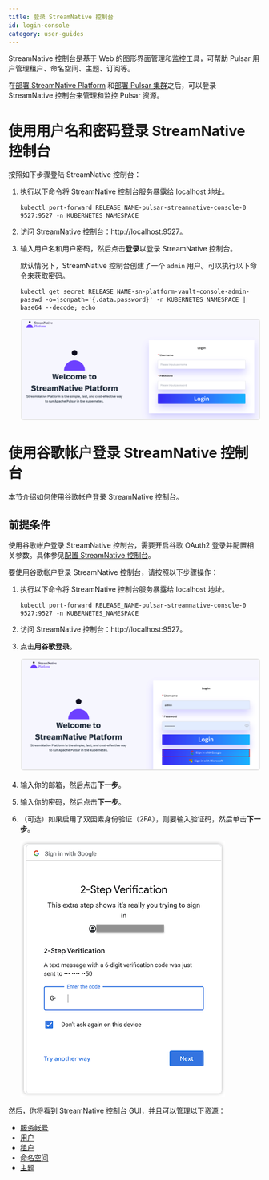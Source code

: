```yaml
---
title: 登录 StreamNative 控制台
id: login-console
category: user-guides
---
```


StreamNative 控制台是基于 Web 的图形界面管理和监控工具，可帮助 Pulsar 用户管理租户、命名空间、主题、订阅等。

在[部署 StreamNative Platform](/operator-guides/deploy/sn-deploy.md) 和[部署 Pulsar 集群](/operator-guides/deploy/sn-deploy.md#部署-pulsar-集群)之后，可以登录 StreamNative 控制台来管理和监控 Pulsar 资源。

# 使用用户名和密码登录 StreamNative 控制台

按照如下步骤登陆 StreamNative 控制台：

1. 执行以下命令将 StreamNative 控制台服务暴露给 localhost 地址。

   ```
   kubectl port-forward RELEASE_NAME-pulsar-streamnative-console-0 9527:9527 -n KUBERNETES_NAMESPACE
   ```

2. 访问 StreamNative 控制台：http://localhost:9527。

3. 输入用户名和用户密码，然后点击**登录**以登录 StreamNative 控制台。

   默认情况下，StreamNative 控制台创建了一个 `admin` 用户。可以执行以下命令来获取密码。

   ```
   kubectl get secret RELEASE_NAME-sn-platform-vault-console-admin-passwd -o=jsonpath='{.data.password}' -n KUBERNETES_NAMESPACE | base64 --decode; echo
   ```

   ![](../../../image/log-in-console.png)

# 使用谷歌帐户登录 StreamNative 控制台

本节介绍如何使用谷歌帐户登录 StreamNative 控制台。

## 前提条件

使用谷歌帐户登录 StreamNative 控制台，需要开启谷歌 OAuth2 登录并配置相关参数。具体参见[配置 StreamNative 控制台](/operator-guides/configure/streamnative-console.md)。

要使用谷歌帐户登录 StreamNative 控制台，请按照以下步骤操作：

1. 执行以下命令将 StreamNative 控制台服务暴露给 localhost 地址。

   ```
   kubectl port-forward RELEASE_NAME-pulsar-streamnative-console-0 9527:9527 -n KUBERNETES_NAMESPACE
   ```

2. 访问 StreamNative 控制台：http://localhost:9527。

3. 点击**用谷歌登录**。

   ![](../../../image/google-login.png)

4. 输入你的邮箱，然后点击**下一步**。

5. 输入你的密码，然后点击**下一步**。

6. （可选）如果启用了双因素身份验证（2FA），则要输入验证码，然后单击**下一步**。

   ![](../../../image/verification-code.png)

然后，你将看到 StreamNative 控制台 GUI，并且可以管理以下资源：

- [服务帐号](/user-guides/admin/work-with-service-accounts.md)
- [用户](/user-guides/admin/work-with-users.md)
- [租户](/user-guides/admin/work-with-tenants.md)
- [命名空间](/user-guides/admin/work-with-namespaces.md)
- [主题](/user-guides/admin/work-with-topics.md)
